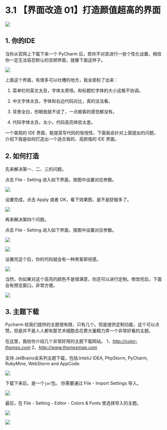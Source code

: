 # 3.1 【界面改造 01】打造颜值超高的界面

![](http://image.iswbm.com/20200804124133.png)

## 1. 你的IDE

当你从官网上下载下来一个 PyCharm 后，若你不对其进行一些个性化设置，相信你一定无法容忍默认的丑陋界面，就像下面这样子。

![](http://image.iswbm.com/20200823105736.png)





上面这个界面，有很多可以吐槽的地方，我全部标了出来：

1. 菜单栏的英文太丑，字体太奇怪。和标题栏字体的大小这极不协调。

2. 中文字体太丑，字体和右边代码对比，真的没法看。

3. 背景全白，伤眼我就不说了，一点极客的感觉都没有。

4. 代码字体太丑，太小，代码高亮体验太差。

一个美观的 IDE 界面，能提高写代码的愉悦性，下面我会针对上面提出的问题，介绍下我是如何打造出一个适合我的、高颜值的 IDE 界面。

## 2. 如何打造

先来解决第一、二、三的问题。

点击 File - Setting 进入如下界面，按图中设置对应参数。

![](http://image.iswbm.com/20200831113012.png)

设置完成，点击 Apply 或者 OK，看下效果图，是不是舒服多了。

![](http://image.iswbm.com/20200831113110.png)

再来解决第四个问题。

点击 File - Setting 进入如下界面，按图中设置对应参数。

![](http://image.iswbm.com/20200831113244.png)

![](http://image.iswbm.com/20200831113421.png)

设置完这个后，你的代码就会有一种黑客即视感。

![](http://image.iswbm.com/20200823105947.png)

当然，你如果对这个高亮的颜色不是很满意，你还可以进行定制。修改完后，下面会有预览窗口。非常方便。

![](http://image.iswbm.com/20200823105956.png)

## 3. 主题下载

Pycharm 给我们提供的主题很有限，只有几个。但是提供定制功能，这个可以点赞。但是并不是人人都有那艺术细胞去花费大量精力弄一个非常好看的主题。

在这里，我给你介绍几个非常好用的主题下载网站。
1、*http://color-themes.com*
2、*http://www.themesmap.com*

支持 JetBrains全系列主题下载，包括:InteliJ IDEA, PhpStorm, PyCharm, RubyMine, WebStorm and AppCode.

![](http://image.iswbm.com/20200823110134.png)

下载下来后，是一个`jar`包。
你需要通过 File - Import Settings 导入。

![](http://image.iswbm.com/20200823110516.png)

最后，在 File - Setting - Editor - Colors & Fonts 里选择导入的主题。

![](http://image.iswbm.com/20200831113606.png)



![](http://image.iswbm.com/20200607174235.png)

